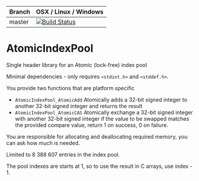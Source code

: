 |Branch      | OSX / Linux / Windows |
|------------|---------|
|master      | [![Build Status](https://travis-ci.org/DanEngelbrecht/AtomicIndexPool.svg?branch=master)](https://travis-ci.org/DanEngelbrecht/AtomicIndexPool?branch=master) |


# AtomicIndexPool
Single header library for an Atomic (lock-free) index pool

Minimal dependencies - only requires `<stdint.h>` and `<stddef.h>`.

You provide two functions that are platform specific
 - `AtomicIndexPool_AtomicAdd` Atomically adds a 32-bit signed integer to another 32-bit signed integer and returns the result
 - `AtomicIndexPool_AtomicCAS` Atomically exchange a 32-bit signed integer with another 32-bit signed integer if the value to be swapped matches the provided compare value, return 1 on success, 0 on failure.

You are responsible for allocating and deallocating required memory, you can ask how much is needed.

Limited to 8 388 607 entries in the index pool.

The pool indexes are starts at 1, so to use the result in C arrays, use index - 1.
